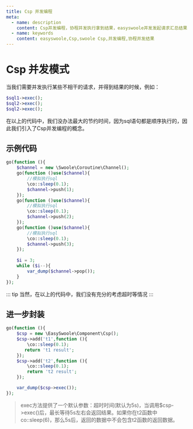 ```yaml
---
title: Csp 并发编程
meta:
  - name: description
    content: Csp并发编程，协程并发执行拿到结果，easyswoole并发发起请求汇总结果
  - name: keywords
    content: easyswoole,Csp,swoole Csp,并发编程,协程并发结果
---
```


# Csp 并发模式
当我们需要并发执行某些不相干的请求，并得到结果的时候，例如：
```php
$sql1->exec();
$sql2->exec();
$sql2->exec();
```
在以上的代码中，我们没办法最大的节约时间，因为sql语句都是顺序执行的，因此我们引入了Csp并发编程的概念。

## 示例代码
```php
go(function (){
    $channel = new \Swoole\Coroutine\Channel();
    go(function ()use($channel){
        //模拟执行sql
        \co::sleep(0.1);
        $channel->push(1);
    });
    go(function ()use($channel){
        //模拟执行sql
        \co::sleep(0.1);
        $channel->push(2);
    });
    go(function ()use($channel){
        //模拟执行sql
        \co::sleep(0.1);
        $channel->push(3);
    });
    
    $i = 3;
    while ($i--){
        var_dump($channel->pop());
    }
});
```

::: tip
当然，在以上的代码中，我们没有充分的考虑超时等情况
:::

## 进一步封装

```php
go(function (){
    $csp = new \EasySwoole\Component\Csp();
    $csp->add('t1',function (){
        \co::sleep(0.1);
       return 't1 result';
    });
    $csp->add('t2',function (){
        \co::sleep(0.1);
        return 't2 result';
    });

    var_dump($csp->exec());
});
```
> exec方法提供了一个默认参数：超时时间(默认为5s)，当调用$csp->exec()后，最长等待5s左右会返回结果。如果你在t2函数中co::sleep(6)，那么5s后，返回的数据中不会包含t2函数的返回数据。
